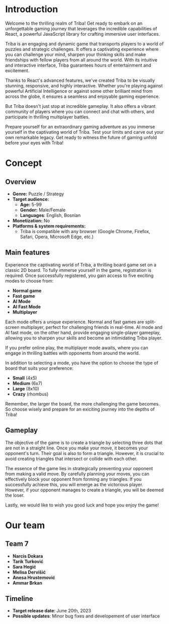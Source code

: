 # Introduction

Welcome to the thrilling realm of Triba! Get ready to embark on an unforgettable gaming journey that leverages the incredible capabilities of React, a powerful JavaScript library for crafting immersive user interfaces.

Triba is an engaging and dynamic game that transports players to a world of puzzles and strategic challenges. It offers a captivating experience where you can challenge your mind, sharpen your thinking skills and make friendships with fellow players from all around the world. With its intuitive and interactive interface, Triba guarantees hours of entertainment and excitement.

Thanks to React's advanced features, we've created Triba to be visually stunning, responsive, and highly interactive. Whether you're playing against powerful Artificial Intelligence or against some other brilliant mind from across the globe, it ensures a seamless and enjoyable gaming experience.

But Triba doesn't just stop at incredible gameplay. It also offers a vibrant community of players where you can connect and chat with others, and participate in thrilling multiplayer battles.

Prepare yourself for an extraordinary gaming adventure as you immerse yourself in the captivating world of Triba. Test your limits and carve out your own remarkable legacy. Get ready to witness the future of gaming unfold before your eyes with Triba!

# Concept

## Overview

- **Genre:** Puzzle / Strategy
- **Target audience:**
  - **Age:** 5-99
  - **Gender:** Male/Female
  - **Languages**: English, Bosnian
- **Monetization:** No
- **Platforms & system requirements:** &#x20;
  - Triba is compatible with any browser (Google Chrome, Firefox, Safari, Opera, Microsoft Edge, etc.)

## Main features

Experience the captivating world of Triba, a thrilling board game set on a classic 2D board. To fully immerse yourself in the game, registration is required. Once successfully registered, you gain access to five exciting modes to choose from:

- **Normal game**
- **Fast game**
- **AI Mode**
- **AI Fast Mode**
- **Multiplayer**

Each mode offers a unique experience. Normal and fast games are split-screen multiplayer, perfect for challenging friends in real-time. AI mode and AI fast mode, on the other hand, provide engaging single-player gameplay, allowing you to sharpen your skills and become an intimidating Triba player.

If you prefer online play, the multiplayer mode awaits, where you can engage in thrilling battles with opponents from around the world.

In addition to selecting a mode, you have the option to choose the type of board that suits your preference:

- **Small** (4x5)
- **Medium** (6x7)
- **Large** (8x10)
- **Crazy** (rhombus)

Remember, the larger the board, the more challenging the game becomes. So choose wisely and prepare for an exiciting journey into the depths of Triba!

## Gameplay

The objective of the game is to create a triangle by selecting three dots that are not in a straight line. Once you make your move, it becomes your opponent's turn. Their goal is also to form a triangle. However, it is crucial to avoid creating triangles that intersect or collide with each other.

The essence of the game lies in strategically preventing your opponent from making a valid move. By carefully planning your moves, you can effectively block your opponent from forming any triangles. If you successfully achieve this, you will emerge as the victorious player. However, if your opponent manages to create a triangle, you will be deemed the loser.

Lastly, we would like to wish you good luck and hope you enjoy the game!

# Our team

## Team 7

- **Narcis Dokara**
- **Tarik Turković**
- **Sara Hegić**
- **Melisa Dervišić**
- **Anesa Hrustemović**
- **Ammar Brkan**

## Timeline

- **Target release date**: June 20th, 2023
- **Possible updates**: Minor bug fixes and developement of user interface

<br>
